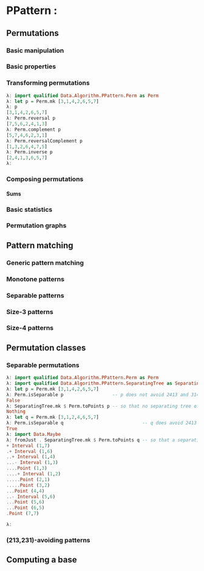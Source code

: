 # PPattern :

## Permutations

### Basic manipulation

### Basic properties

### Transforming permutations

```haskell
λ: import qualified Data.Algorithm.PPattern.Perm as Perm
λ: let p = Perm.mk [3,1,4,2,6,5,7]
λ: p
[3,1,4,2,6,5,7]
λ: Perm.reversal p
[7,5,6,2,4,1,3]
λ: Perm.complement p
[5,7,4,6,2,3,1]
λ: Perm.reversalComplement p
[1,3,2,6,4,7,5]
λ: Perm.inverse p
[2,4,1,3,6,5,7]
λ:
```

### Composing permutations

#### Sums

### Basic statistics

### Permutation graphs

## Pattern matching

### Generic pattern matching

### Monotone patterns

### Separable patterns

### Size-3 patterns

### Size-4 patterns

## Permutation classes

### Separable permutations

```haskell
λ: import qualified Data.Algorithm.PPattern.Perm as Perm
λ: import qualified Data.Algorithm.PPattern.SeparatingTree as SeparatingTree
λ: let p = Perm.mk [3,1,4,2,6,5,7]
λ: Perm.isSeparable p                  -- p does not avoid 2413 and 3142, and hence is not separable
False
λ: SeparatingTree.mk $ Perm.toPoints p -- so that no separating tree of p can be obtained
Nothing
λ: let q = Perm.mk [3,1,2,4,6,5,7]
λ: Perm.isSeparable q                             -- q does avoid 2413 and 3142, and hence is separable
True
λ: import Data.Maybe
λ: fromJust . SeparatingTree.mk $ Perm.toPoints q -- so that a separating tree of q can be obtained
+ Interval (1,7)
.+ Interval (1,6)
..+ Interval (1,4)
...- Interval (1,3)
....Point (1,3)
....+ Interval (1,2)
.....Point (2,1)
.....Point (3,2)
...Point (4,4)
..- Interval (5,6)
...Point (5,6)
...Point (6,5)
.Point (7,7)

λ:
```

### (213,231)-avoiding patterns

## Computing a base
